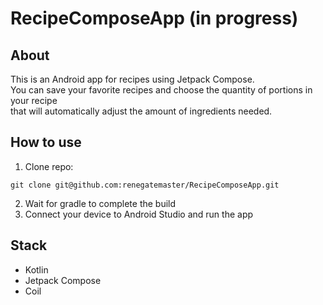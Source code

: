# RecipeComposeApp (in progress)

## About

This is an Android app for recipes using Jetpack Compose.<br>
You can save your favorite recipes and choose the quantity of portions in your recipe<br>that will automatically adjust the amount of ingredients needed.<br>

## How to use

1. Clone repo:
```shell
git clone git@github.com:renegatemaster/RecipeComposeApp.git
```

2. Wait for gradle to complete the build
3. Connect your device to Android Studio and run the app

## Stack
- Kotlin
- Jetpack Compose
- Coil
